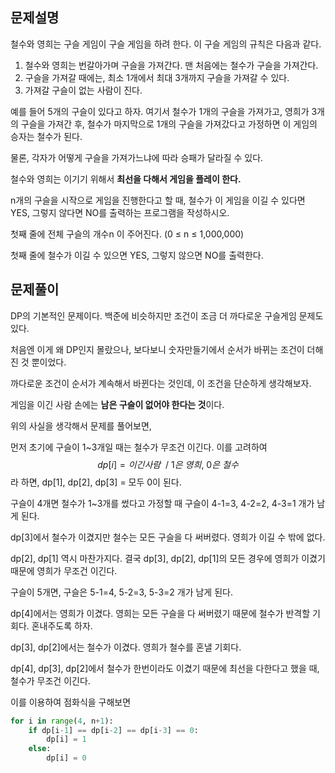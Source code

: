 ## 문제설명

철수와 영희는 구슬 게임이 구슬 게임을 하려 한다. 이 구슬 게임의 규칙은 다음과 같다.

1. 철수와 영희는 번갈아가며 구슬을 가져간다. 맨 처음에는 철수가 구슬을 가져간다.
2. 구슬을 가져갈 때에는, 최소 1개에서 최대 3개까지 구슬을 가져갈 수 있다.
3. 가져갈 구슬이 없는 사람이 진다.

예를 들어 5개의 구슬이 있다고 하자. 여기서 철수가 1개의 구슬을 가져가고, 영희가 3개의 구슬을 가져간 후, 철수가 마지막으로 1개의 구슬을 가져갔다고 가정하면 이 게임의 승자는 철수가 된다. 

물론, 각자가 어떻게 구슬을 가져가느냐에 따라 승패가 달라질 수 있다. 

철수와 영희는 이기기 위해서 <b>최선을 다해서 게임을 플레이 한다.</b> 

n개의 구슬을 시작으로 게임을 진행한다고 할 때, 철수가 이 게임을 이길 수 있다면 YES, 그렇지 않다면 NO를 출력하는 프로그램을 작성하시오.



첫째 줄에 전체 구슬의 개수n 이 주어진다. (0 ≤ n ≤ 1,000,000) 

첫째 줄에 철수가 이길 수 있으면 YES, 그렇지 않으면 NO를 출력한다.

## 문제풀이

DP의 기본적인 문제이다. 백준에 비슷하지만 조건이 조금 더 까다로운 구슬게임 문제도 있다.

처음엔 이게 왜 DP인지 몰랐으나, 보다보니 숫자만들기에서 순서가 바뀌는 조건이 더해진 것 뿐이었다.

까다로운 조건이 순서가 계속해서 바뀐다는 것인데, 이 조건을 단순하게 생각해보자.

게임을 이긴 사람 손에는 **남은 구슬이 없어야 한다는 것**이다.

위의 사실을 생각해서 문제를 풀어보면,

먼저 초기에 구슬이 1~3개일 때는 철수가 무조건 이긴다. 이를 고려하여
$$
dp[i] = 이긴사람~~/~1은~영희,~0은~철수
$$
라 하면, dp[1], dp[2], dp[3] = 모두 0이 된다.

구슬이 4개면 철수가 1~3개를 썼다고 가정할 때 구슬이 4-1=3, 4-2=2, 4-3=1 개가 남게 된다.

dp[3]에서 철수가 이겼지만 철수는 모든 구슬을 다 써버렸다. 영희가 이길 수 밖에 없다.

dp[2], dp[1] 역시 마찬가지다. 결국 dp[3], dp[2], dp[1]의 모든 경우에 영희가 이겼기 때문에 영희가 무조건 이긴다.

구슬이 5개면, 구슬은 5-1=4, 5-2=3, 5-3=2 개가 남게 된다.

dp[4]에서는 영희가 이겼다. 영희는 모든 구슬을 다 써버렸기 때문에 철수가 반격할 기회다. 혼내주도록 하자.

dp[3], dp[2]에서는 철수가 이겼다. 영희가 철수를 혼낼 기회다.

dp[4], dp[3], dp[2]에서 철수가 한번이라도 이겼기 때문에 최선을 다한다고 했을 때, 철수가 무조건 이긴다.

이를 이용하여 점화식을 구해보면

```python
for i in range(4, n+1):
    if dp[i-1] == dp[i-2] == dp[i-3] == 0:
        dp[i] = 1
    else:
        dp[i] = 0
```



